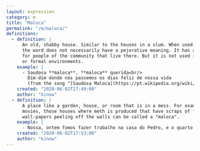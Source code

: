 ```yaml
---
layout: expression
category: m
title: "Maloca"
permalink: "/m/maloca/"
definitions:
  - definition: |
      An old, shabby house. Similar to the houses in a slum. When used in this sense,
      the word does not necessarily have a pejorative meaning. It has a special meaning
      for people of the community that live there. But it is not used in professional,
      or formal environments.
    example: |
      - Saudosa **maloca**, **maloca** querida<br/>
        Dim-dim donde nós passemos os dias feliz de nossa vida
        (from the song "[Saudosa Maloca](https://pt.wikipedia.org/wiki/Saudosa_Maloca)" by Adoniran Barbosa)
    created: "2020-06-02T17:49:00"
    author: "kinow"
  - definition: |
      A place like a garden, house, or room that is in a mess. For example, in Hollywood
      movies, those houses where meth is produced that have scraps of food, clothes, old
      wall-papers peeling off the walls can be called a "maloca". 
    example: |
      - Nossa, ontem fomos fazer trabalho na casa do Pedro, e o quarto dele é a maior maloca.
    created: "2020-06-02T17:53:00"
    author: "kinow"
---
```

